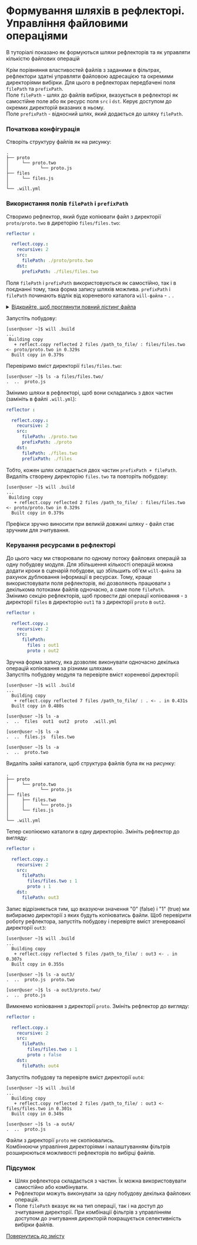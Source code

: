 # Формування шляхів в рефлекторі. Управління файловими операціями

В туторіалі показано як формуються шляхи рефлекторів та як управляти кількістю файлових операцій

Крім порівняння властивостей файлів з заданими в фільтрах, рефлектори здатні управляти файловою адресацією та окремими директоріями вибірки. Для цього в рефлекторах передбачені поля `filePath` та `prefixPath`.  
Поле `filePath` - шлях до файлів вибірки, вказується в рефлекторі як самостійне поле або як ресурс поля `src` i `dst`. Керує доступом до окремих директорій вказаних в ньому.   
Поле `prefixPath` - відносний шлях, який додається до шляху `filePath`.  

### Початкова конфігурація  
Створіть структуру файлів як на рисунку:

```
.
├── proto
│     └── proto.two
│            └── proto.js
├── files
│     └── files.js
│
└── .will.yml       

```

### Використання полів `filePath` i `prefixPath`  
Cтворимо рефлектор, який буде копіювати файл з директорії `proto/proto.two` в диреторію `files/files.two`:  

```yaml
reflector :

  reflect.copy.:
    recursive: 2
    src:
      filePath: ./proto/proto.two
    dst:
      prefixPath: ./files/files.two

```

Поля `filePath` i `prefixPath` використовуються як самостійно, так і в поєднанні тому, така форма запису шляхів можлива. `prefixPath` i `filePath` починають відлік від кореневого каталога `will-файла` - `.` . 
<details>
  <summary><u>Відкрийте, щоб проглянути повний лістинг файла</u></summary>

```yaml

about :
  name : reflectorPaths
  description : "To use reflector path constructor"
  version : 0.0.1

reflector :

  reflect.copy.:
    recursive: 2
    src:
      filePath: ./proto/proto.two
    dst:
      prefixPath: ./files/files.two

step :

  reflect.copy :
    inherit : predefined.reflect
    reflector : reflect.*

build :

  copy :
    criterion : 
      default : 1
    steps :
      - reflect.*

```

</details>

Запустіть побудову: 

```
[user@user ~]$ will .build
...
 Building copy
   + reflect.copy reflected 2 files /path_to_file/ : files/files.two <- proto/proto.two in 0.329s
  Built copy in 0.379s

```

Перевіримо вміст директорії `files/files.two`:

```
[user@user ~]$ ls -a files/files.two/
.  ..  proto.js

``` 

Змінимо шляхи в рефлекторі, щоб вони складались з двох частин (замініть в файлі `.will.yml`):  

```yaml
reflector :

  reflect.copy.:
    recursive: 2
    src:
      filePath: ./proto.two
      prefixPath: ./proto
    dst:
      filePath: ./files.two
      prefixPath: ./files

```

Тобто, кожен шлях складається двох частин `prefixPath + filePath`. Видаліть створену директорію `files.two` та повторіть побудову:  

```
[user@user ~]$ will .build
...
 Building copy
   + reflect.copy reflected 2 files /path_to_file/ : files/files.two <- proto/proto.two in 0.329s
  Built copy in 0.379s

```

Префікси зручно виносити при великій довжині шляху - файл стає зручним для зчитування.  

### Керування ресурсами в рефлекторі  
До цього часу ми створювали по одному потоку файлових операцій за одну побудову модуля. Для збільшення кількості операцій можна додати кроки в сценарій побудови, що збільшить об'єм `will-файла` за рахунок дублювання інформації в ресурсах. Тому, краще використовувати поля рефлекторів, які дозволяють працювати з декількома потоками файлів одночасно, а саме поле `filePath`.  
Змінимо секцію рефлекторів, щоб провести дві операції копіювання - з директорії `files` в директорію `out1` та з директорії `proto` в `out2`.  

```yaml
reflector :

  reflect.copy.:
    recursive: 2
    src:
      filePath: 
        files : out1
        proto : out2

```

Зручна форма запису, яка дозволяє виконувати одночасно декілька операцій копіювання за різними шляхами.  
Запустіть побудову модуля та перевірте вміст кореневої директорії:  

```
[user@user ~]$ will .build
...
  Building copy
   + reflect.copy reflected 7 files /path_to_file/ : . <- . in 0.431s
  Built copy in 0.480s

```

```
[user@user ~]$ ls -a
.  ..  files  out1  out2  proto  .will.yml

[user@user ~]$ ls -a
.  ..  files.js  files.two

[user@user ~]$ ls -a
.  ..  proto.two

``` 

Видаліть зайві каталоги, щоб структура файлів була як на рисунку:

```
.
├── proto
│     └── proto.two
│            └── proto.js
├── files
│     ├── files.two
│     │      └── proto.js
│     └── files.js
│
└── .will.yml       

```

Тепер скопіюємо каталоги в одну директорію. Змініть рефлектор до вигляду:  

```yaml
reflector :

  reflect.copy.:
    recursive: 2
    src:
      filePath: 
        files/files.two : 1
        proto : 1
    dst:
      filePath: out3

```

Запис відрізняється тим, що вказуючи значення "0" (false) і "1" (true) ми вибираємо директорії з яких будуть копіюватись файли. Щоб перевірити роботу рефлектора, запустіть побудову і перевірте вміст згенерованої директорії `out3`:  

```
[user@user ~]$ will .build
...
  Building copy
   + reflect.copy reflected 5 files /path_to_file/ : out3 <- . in 0.307s
  Built copy in 0.355s

```

```
[user@user ~]$ ls -a out3/
.  ..  proto.js  proto.two

[user@user ~]$ ls -a out3/proto.two/
.  ..  proto.js

``` 

Вимкнемо копіювання з директорії `proto`. Змініть рефлектор до вигляду:  

```yaml
reflector :

  reflect.copy.:
    recursive: 2
    src:
      filePath: 
        files/files.two : 1
        proto : false
    dst:
      filePath: out4

```

Запустіть побудову та перевірте вміст директорії `out4`:

```
[user@user ~]$ will .build
...
  Building copy
   + reflect.copy reflected 2 files /path_to_file/ : out3 <- files/files.two in 0.301s
  Built copy in 0.349s

```

```
[user@user ~]$ ls -a out4/
.  ..  proto.js

``` 

Файли з директорії `proto` не скопіювались.  
Комбінюючи управління директоріями і налаштуванням фільтрів розширюються можливості рефлекторів по вибірці файлів.  

### Підсумок
- Шлях рефлектора складається з частин. Їх можна використовувати самостійно або комбінувати.  
- Рефлектори можуть виконувати за одну побудову декілька файлових операцій.  
- Поле `filePath` вказує як на тип операції, так і на доступ до зчитування директорії. При комбінації фільтрів з управлінням доступом до зчитування директорій покращується селективність вибірки файлів.  

[Повернутись до змісту](../README.md#tutorials)